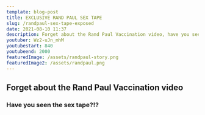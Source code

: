 ```yaml
---
template: blog-post
title: EXCLUSIVE RAND PAUL SEX TAPE
slug: /randpaul-sex-tape-exposed
date: 2021-08-10 11:37
description: Forget about the Rand Paul Vaccination video, have you seen the sex tape?
youtuber: Wz2-uJn_mhM
youtubestart: 840
youtubeend: 2000
featuredImage: /assets/randpaul-story.png
featuredImage2: /assets/randpaul.png
---
```


## Forget about the Rand Paul Vaccination video

### Have you seen the sex tape?!?



